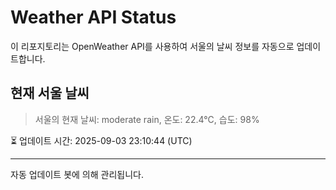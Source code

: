 
# Weather API Status

이 리포지토리는 OpenWeather API를 사용하여 서울의 날씨 정보를 자동으로 업데이트합니다.

## 현재 서울 날씨
> 서울의 현재 날씨: moderate rain, 온도: 22.4°C, 습도: 98%

⏳ 업데이트 시간: 2025-09-03 23:10:44 (UTC)

---
자동 업데이트 봇에 의해 관리됩니다.
